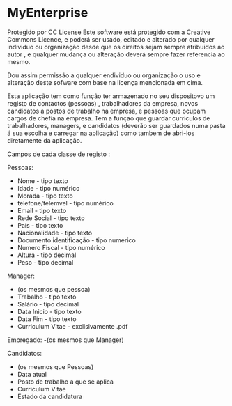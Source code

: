 # MyEnterprise

Protegido por CC License
Este software está protegido com a Creative Commons Licence, e poderá ser usado, editado e alterado por qualquer individuo ou organização desde que os direitos sejam sempre atribuidos ao autor , e qualquer mudança ou alteração deverá sempre fazer referencia ao mesmo.

Dou assim permissão a qualquer endividuo ou organização o uso e alteração deste sofware com base na licença mencionada em cima.

Esta aplicação tem como função ter armazenado no seu dispositovo um registo de contactos (pessoas) , trabalhadores da empresa, novos candidatos a postos de trabalho na empresa, e pessoas que ocupam cargos de chefia na empresa. Tem a funçao que guardar curriculos de trabalhadores, managers, e candidatos (deverão ser guardados numa pasta á sua escolha e carregar na aplicação) como tambem de abri-los diretamente da aplicação.


Campos de cada classe de registo :

Pessoas:
- Nome - tipo texto
- Idade - tipo numérico
- Morada - tipo texto
- telefone/telemvel - tipo numérico
- Email - tipo texto
- Rede Social - tipo texto
- País - tipo texto
- Nacionalidade - tipo texto
- Documento identificação - tipo numerico
- Numero Fiscal - tipo numérico
- Altura - tipo decimal
- Peso - tipo decimal

Manager:
- (os mesmos que pessoa)
- Trabalho - tipo texto
- Salário - tipo decimal
- Data Inicio - tipo texto
- Data Fim - tipo texto
- Curriculum Vitae - exclisivamente .pdf

Empregado:
-(os mesmos que Manager)

Candidatos:
- (os mesmos que Pessoas)
- Data atual
- Posto de trabalho a que se aplica
- Curriculum Vitae
- Estado da candidatura
